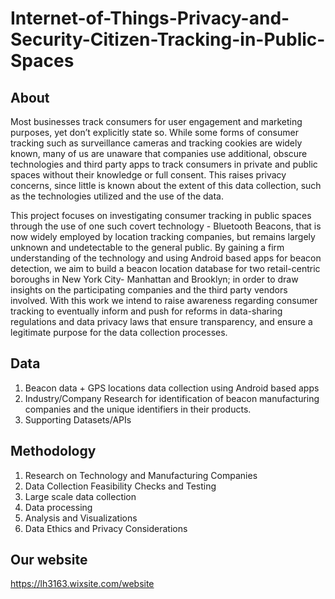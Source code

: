 # Internet-of-Things-Privacy-and-Security-Citizen-Tracking-in-Public-Spaces
## About
Most businesses track consumers for user engagement and marketing purposes, yet don’t explicitly state so. While some forms of consumer tracking such as surveillance cameras and tracking cookies are widely known, many of us are unaware that companies use additional, obscure technologies and third party apps to track consumers in private and public spaces without their knowledge or full consent. This raises privacy concerns, since little is known about the extent of this data collection, such as the technologies utilized and the use of the data. 

This project focuses on investigating consumer tracking in public spaces through the use of one such covert technology - Bluetooth Beacons, that is now widely employed by location tracking companies, but remains largely unknown and undetectable to the general public. By gaining a firm understanding of the technology and using Android based apps for beacon detection, we aim to build a beacon location database for two retail-centric boroughs in New York City- Manhattan and Brooklyn; in order to draw insights on the participating companies and the third party vendors involved. With this work we intend to raise awareness regarding consumer tracking to eventually inform and push for reforms in data-sharing regulations and data privacy laws that ensure transparency, and ensure a legitimate purpose for the data collection processes. 
## Data
1. Beacon data + GPS locations data collection using Android based apps
2. Industry/Company Research for identification of beacon manufacturing companies and the unique identifiers in their products.
3. Supporting Datasets/APIs
## Methodology
1. Research on Technology and Manufacturing Companies
2. Data Collection Feasibility Checks and Testing
3. Large scale data collection
4. Data processing
5. Analysis and Visualizations
6. Data Ethics and Privacy Considerations
## Our website
https://lh3163.wixsite.com/website
